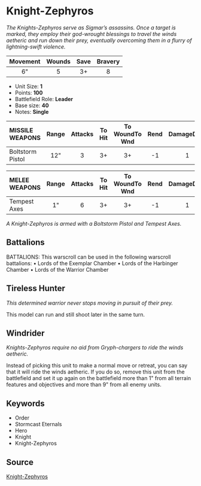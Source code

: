 # Knight-Zephyros

_The Knights-Zephyros serve as Sigmar’s assassins. Once a target is marked, they employ their god-wrought blessings to travel the winds aetheric and run down their prey, eventually overcoming them in a flurry of lightning-swift violence._


| Movement | Wounds | Save | Bravery |
|:--------:|:------:|:----:|:-------:|
| 6" | 5 | 3+ | 8 |

* Unit Size: **1**
* Points: **100**
* Battlefield Role: **Leader**
* Base size: **40**
* Notes: **Single**

| MISSILE WEAPONS | Range | Attacks | To Hit | To WoundTo Wnd | Rend | DamageDmg |
|:---|:--:|:--:|:--:|:--:|:--:|:--:|
| Boltstorm Pistol | 12" | 3 | 3+ | 3+ | -1 | 1 |


| MELEE WEAPONS | Range | Attacks | To Hit | To WoundTo Wnd | Rend | DamageDmg |
|:---|:--:|:--:|:--:|:--:|:--:|:--:|
| Tempest Axes | 1" | 6 | 3+ | 3+ | -1 | 1 |


_A Knight-Zephyros is armed with a Boltstorm Pistol and Tempest Axes._

## Battalions

BATTALIONS: This warscroll can be used in the following warscroll battalions: • Lords of the Exemplar Chamber • Lords of the Harbinger Chamber • Lords of the Warrior Chamber

## Tireless Hunter

_This determined warrior never stops moving in pursuit of their prey._

This model can run and still shoot later in the same turn.

## Windrider

_Knights-Zephyros require no aid from Gryph-chargers to ride the winds aetheric._

Instead of picking this unit to make a normal move or retreat, you can say that it will ride the winds aetheric. If you do so, remove this unit from the battlefield and set it up again on the battlefield more than 1" from all terrain features and objectives and more than 9" from all enemy units.

## Keywords

* Order
* Stormcast Eternals
* Hero
* Knight
* Knight-Zephyros


## Source

[Knight-Zephyros](https://wahapedia.ru/aos3/factions/stormcast-eternals/Knight-Zephyros)
